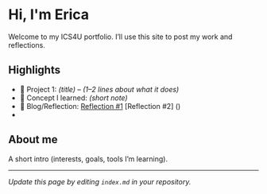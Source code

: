 # Hi, I'm Erica
Welcome to my ICS4U portfolio. I’ll use this site to post my work and reflections.

## Highlights
- 🔧 Project 1: *(title)* – *(1–2 lines about what it does)*
- 🧠 Concept I learned: *(short note)*
- 📝 Blog/Reflection: [Reflection #1](./posts/first_reflection.md) [Reflection #2] ()
- 

## About me
A short intro (interests, goals, tools I’m learning).

---
*Update this page by editing `index.md` in your repository.*
